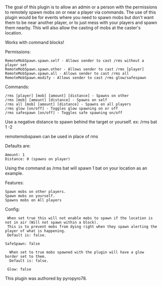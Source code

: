 The goal of this plugin is to allow an admin or a person with the permissions to remotely spawn mobs on or near a player via commands. The use of this plugin would be for events where you need to spawn mobs but don't want them to be near another player, or to just mess with your players and spawn them nearby. This will also allow the casting of mobs at the caster's location.

Works with command blocks!

Permissions:

    RemoteMobSpawn.spawn.self - Allows sender to cast /rms without a player set
    RemoteMobSpawn.spawn.other - Allows sender to cast /rms [player] 
    RemoteMobSpawn.spawn.all - Allows sender to cast /rms all
    RemoteMobSpawn.modify - Allows sender to cast /rms glow/safespawn

Commands:

    /rms [player] [mob] [amount] [distance] - Spawns on other
    /rms [mob] [amount] [distance] - Spawns on self 
    /rms all [mob] [amount] [distance] - Spawns on all players 
    /rms glow [on/off] - Toggles glow spawning on or off
    /rms safespawn [on/off] - Toggles safe spawning on/off

Use a negative distance to spawn behind the target or yourself. ex: /rms bat 1 -2

remotemobspawn can be used in place of rms

Defaults are:

    Amount: 1
    Distance: 0 (spawns on player) 

Using the command as /rms bat will spawn 1 bat on your location as an example.

Features:

    Spawn mobs on other players.
    Spawn mobs on yourself. 
    Spawns mobs on All players 

Config:

     When set true this will not enable mobs to spawn if the location is not in air (Will not spawn within a block).
     This is to prevent mobs from dying right when they spawn alerting the player of what is happening.
     Default is: false. 
    
    SafeSpawn: false
    
      When set to true mobs spawned with the plugin will have a glow border set to them.
      Default is: false.
     
     Glow: false


This plugin was authored by pyropyro78.
